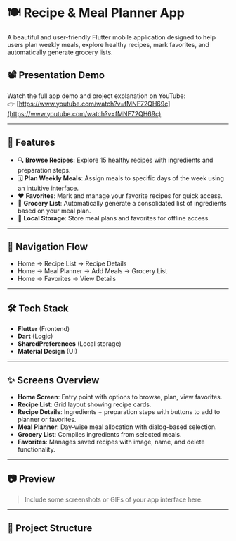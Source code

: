 # 🍽️ Recipe & Meal Planner App

A beautiful and user-friendly Flutter mobile application designed to help users plan weekly meals, explore healthy recipes, mark favorites, and automatically generate grocery lists.

## 📽️ Presentation Demo

Watch the full app demo and project explanation on YouTube:  
👉 [https://www.youtube.com/watch?v=fMNF72QH69c](https://www.youtube.com/watch?v=fMNF72QH69c)

---

## 📱 Features

- 🔍 **Browse Recipes**: Explore 15 healthy recipes with ingredients and preparation steps.
- 🗓️ **Plan Weekly Meals**: Assign meals to specific days of the week using an intuitive interface.
- ❤️ **Favorites**: Mark and manage your favorite recipes for quick access.
- 🛒 **Grocery List**: Automatically generate a consolidated list of ingredients based on your meal plan.
- 💾 **Local Storage**: Store meal plans and favorites for offline access.

---

## 🧭 Navigation Flow

- Home → Recipe List → Recipe Details  
- Home → Meal Planner → Add Meals → Grocery List  
- Home → Favorites → View Details  

---

## 🛠️ Tech Stack

- **Flutter** (Frontend)
- **Dart** (Logic)
- **SharedPreferences** (Local storage)
- **Material Design** (UI)

---

## ✨ Screens Overview

- **Home Screen**: Entry point with options to browse, plan, view favorites.
- **Recipe List**: Grid layout showing recipe cards.
- **Recipe Details**: Ingredients + preparation steps with buttons to add to planner or favorites.
- **Meal Planner**: Day-wise meal allocation with dialog-based selection.
- **Grocery List**: Compiles ingredients from selected meals.
- **Favorites**: Manages saved recipes with image, name, and delete functionality.

---

## 📷 Preview

> Include some screenshots or GIFs of your app interface here.

---

## 📂 Project Structure

